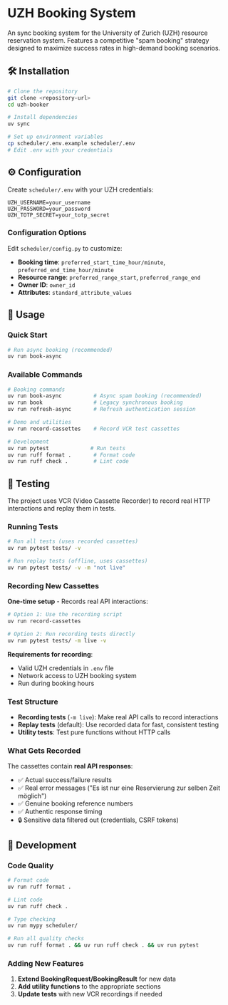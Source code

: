 # UZH Booking System

An sync booking system for the University of Zurich (UZH) resource reservation system. Features a competitive "spam booking" strategy designed to maximize success rates in high-demand booking scenarios.

## 🛠️ Installation

```bash
# Clone the repository
git clone <repository-url>
cd uzh-booker

# Install dependencies
uv sync

# Set up environment variables
cp scheduler/.env.example scheduler/.env
# Edit .env with your credentials
```

## ⚙️ Configuration

Create `scheduler/.env` with your UZH credentials:

```env
UZH_USERNAME=your_username
UZH_PASSWORD=your_password
UZH_TOTP_SECRET=your_totp_secret
```

### Configuration Options

Edit `scheduler/config.py` to customize:

- **Booking time**: `preferred_start_time_hour/minute`, `preferred_end_time_hour/minute`
- **Resource range**: `preferred_range_start`, `preferred_range_end`
- **Owner ID**: `owner_id`
- **Attributes**: `standard_attribute_values`

## 🎯 Usage

### Quick Start

```bash
# Run async booking (recommended)
uv run book-async
```

### Available Commands

```bash
# Booking commands
uv run book-async          # Async spam booking (recommended)
uv run book                # Legacy synchronous booking
uv run refresh-async       # Refresh authentication session

# Demo and utilities
uv run record-cassettes    # Record VCR test cassettes

# Development
uv run pytest             # Run tests
uv run ruff format .       # Format code
uv run ruff check .        # Lint code
```

## 🧪 Testing

The project uses VCR (Video Cassette Recorder) to record real HTTP interactions and replay them in tests.

### Running Tests

```bash
# Run all tests (uses recorded cassettes)
uv run pytest tests/ -v

# Run replay tests (offline, uses cassettes)
uv run pytest tests/ -v -m "not live"
```

### Recording New Cassettes

**One-time setup** - Records real API interactions:

```bash
# Option 1: Use the recording script
uv run record-cassettes

# Option 2: Run recording tests directly
uv run pytest tests/ -m live -v
```

**Requirements for recording**:
- Valid UZH credentials in `.env` file
- Network access to UZH booking system
- Run during booking hours

### Test Structure

- **Recording tests** (`-m live`): Make real API calls to record interactions
- **Replay tests** (default): Use recorded data for fast, consistent testing
- **Utility tests**: Test pure functions without HTTP calls

### What Gets Recorded

The cassettes contain **real API responses**:
- ✅ Actual success/failure results
- ✅ Real error messages ("Es ist nur eine Reservierung zur selben Zeit möglich")
- ✅ Genuine booking reference numbers
- ✅ Authentic response timing
- 🔒 Sensitive data filtered out (credentials, CSRF tokens)

## 🔧 Development

### Code Quality

```bash
# Format code
uv run ruff format .

# Lint code
uv run ruff check .

# Type checking
uv run mypy scheduler/

# Run all quality checks
uv run ruff format . && uv run ruff check . && uv run pytest
```

### Adding New Features

1. **Extend BookingRequest/BookingResult** for new data
2. **Add utility functions** to the appropriate sections
3. **Update tests** with new VCR recordings if needed
